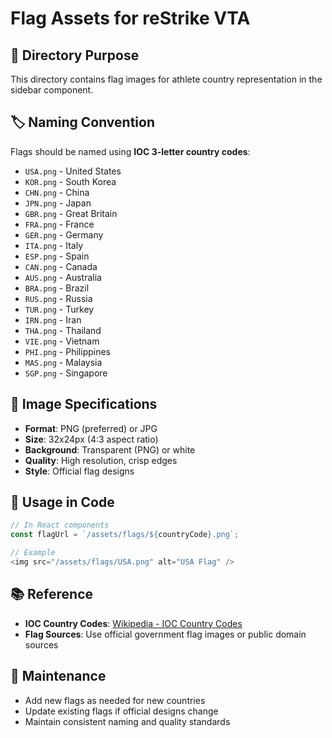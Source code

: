 # Flag Assets for reStrike VTA

## 📁 Directory Purpose
This directory contains flag images for athlete country representation in the sidebar component.

## 🏷️ Naming Convention
Flags should be named using **IOC 3-letter country codes**:
- `USA.png` - United States
- `KOR.png` - South Korea  
- `CHN.png` - China
- `JPN.png` - Japan
- `GBR.png` - Great Britain
- `FRA.png` - France
- `GER.png` - Germany
- `ITA.png` - Italy
- `ESP.png` - Spain
- `CAN.png` - Canada
- `AUS.png` - Australia
- `BRA.png` - Brazil
- `RUS.png` - Russia
- `TUR.png` - Turkey
- `IRN.png` - Iran
- `THA.png` - Thailand
- `VIE.png` - Vietnam
- `PHI.png` - Philippines
- `MAS.png` - Malaysia
- `SGP.png` - Singapore

## 🎨 Image Specifications
- **Format**: PNG (preferred) or JPG
- **Size**: 32x24px (4:3 aspect ratio)
- **Background**: Transparent (PNG) or white
- **Quality**: High resolution, crisp edges
- **Style**: Official flag designs

## 🔗 Usage in Code
```typescript
// In React components
const flagUrl = `/assets/flags/${countryCode}.png`;

// Example
<img src="/assets/flags/USA.png" alt="USA Flag" />
```

## 📚 Reference
- **IOC Country Codes**: [Wikipedia - IOC Country Codes](https://en.wikipedia.org/wiki/List_of_IOC_country_codes)
- **Flag Sources**: Use official government flag images or public domain sources

## 🔄 Maintenance
- Add new flags as needed for new countries
- Update existing flags if official designs change
- Maintain consistent naming and quality standards 